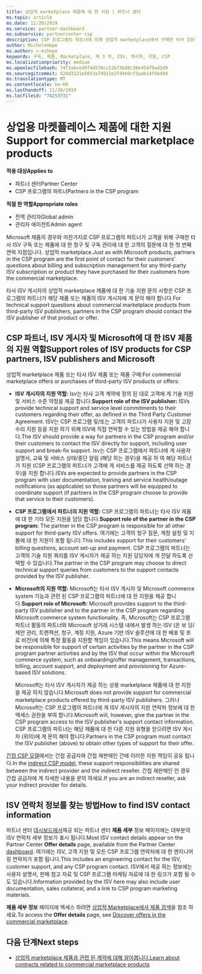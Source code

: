 ```yaml
---
title: 상업적 marketplace 제품에 대 한 지원 | 파트너 센터
ms.topic: article
ms.date: 11/20/2019
ms.service: partner-dashboard
ms.subservice: partnercenter-csp
description: CSP 프로그램의 파트너에 의해 상업적 marketplace에서 구매한 타사 ISV 제품 또는 구독에 대 한 지원이 어떻게 작동 하는지 알아봅니다.
author: MicheleHope
ms.author: v-mihope
keywords: 구독, 제품, Marketplace, 제 3 자, ISV, 게시자, 지원, CSP
ms.localizationpriority: medium
ms.openlocfilehash: 74f1abced9f4d576cc53b73bd8c30e454f9ad2d9
ms.sourcegitcommit: 524d3121e5053a74911e2fd4e9cf5aab14f6b48d
ms.translationtype: MT
ms.contentlocale: ko-KR
ms.lasthandoff: 11/20/2019
ms.locfileid: "74253731"
---
```

# <a name="support-for-commercial-marketplace-products"></a><span data-ttu-id="38d01-104">상업용 마켓플레이스 제품에 대한 지원</span><span class="sxs-lookup"><span data-stu-id="38d01-104">Support for commercial marketplace products</span></span>

<span data-ttu-id="38d01-105">**적용 대상**</span><span class="sxs-lookup"><span data-stu-id="38d01-105">**Applies to**</span></span>

- <span data-ttu-id="38d01-106">파트너 센터</span><span class="sxs-lookup"><span data-stu-id="38d01-106">Partner Center</span></span>
- <span data-ttu-id="38d01-107">CSP 프로그램의 파트너</span><span class="sxs-lookup"><span data-stu-id="38d01-107">Partners in the CSP program</span></span>

<span data-ttu-id="38d01-108">**적절 한 역할**</span><span class="sxs-lookup"><span data-stu-id="38d01-108">**Appropriate roles**</span></span>

- <span data-ttu-id="38d01-109">전역 관리자</span><span class="sxs-lookup"><span data-stu-id="38d01-109">Global admin</span></span>
- <span data-ttu-id="38d01-110">관리자 에이전트</span><span class="sxs-lookup"><span data-stu-id="38d01-110">Admin agent</span></span>

<span data-ttu-id="38d01-111">Microsoft 제품의 경우와 마찬가지로 CSP 프로그램의 파트너가 고객을 위해 구매한 타사 ISV 구독 또는 제품에 대 한 청구 및 구독 관리에 대 한 고객의 질문에 대 한 첫 번째 연락 지점입니다. 상업적 marketplace.</span><span class="sxs-lookup"><span data-stu-id="38d01-111">Just as with Microsoft products, partners in the CSP program are the first point of contact for their customers' questions about billing and subscription management for any third-party ISV subscription or product they have purchased for their customers from the commercial marketplace.</span></span>

<span data-ttu-id="38d01-112">타사 ISV 게시자의 상업적 marketplace 제품에 대 한 기술 지원 문의 사항은 CSP 프로그램의 파트너가 해당 제품 또는 제품의 ISV 게시자에 게 문의 해야 합니다.</span><span class="sxs-lookup"><span data-stu-id="38d01-112">For technical support questions about commercial marketplace products from third-party ISV publishers, partners in the CSP program should contact the ISV publisher of that product or offer.</span></span>

## <a name="support-roles-of-isv-products-for-csp-partners-isv-publishers-and-microsoft"></a><span data-ttu-id="38d01-113">CSP 파트너, ISV 게시자 및 Microsoft에 대 한 ISV 제품의 지원 역할</span><span class="sxs-lookup"><span data-stu-id="38d01-113">Support roles of ISV products for CSP partners, ISV publishers and Microsoft</span></span>

<span data-ttu-id="38d01-114">상업적 marketplace 제품 또는 타사 ISV 제품 또는 제품 구매:</span><span class="sxs-lookup"><span data-stu-id="38d01-114">For commercial marketplace offers or purchases of third-party ISV products or offers:</span></span>

- <span data-ttu-id="38d01-115">**ISV 게시자의 지원 역할:** Isv는 타사 고객 계약에 정의 된 대로 고객에 게 기술 지원 및 서비스 수준 약정을 제공 합니다.</span><span class="sxs-lookup"><span data-stu-id="38d01-115">**Support role of the ISV publisher:** ISVs provide technical support and service level commitments to their customers regarding their offer, as defined in the Third Party Customer Agreement.</span></span> <span data-ttu-id="38d01-116">ISV는 CSP 프로그램 및/또는 고객의 파트너가 사용자 지원 및 고장 수리 지원 등을 지원 하기 위해 ISV에 직접 연락할 수 있는 방법을 제공 해야 합니다.</span><span class="sxs-lookup"><span data-stu-id="38d01-116">The ISV should provide a way for partners in the CSP program and/or their customers to contact the ISV directly for support, including user support and break-fix support.</span></span> <span data-ttu-id="38d01-117">Isv는 CSP 프로그램에서 파트너에 게 사용자 설명서, 교육 및 서비스 상태/중단 알림 (해당 하는 경우)을 제공 하 여 해당 파트너가 지원 (CSP 프로그램의 파트너가 고객에 게 서비스를 제공 하도록 선택 하는 경우)을 지원 합니다.</span><span class="sxs-lookup"><span data-stu-id="38d01-117">ISVs are expected to provide partners in the CSP program with user documentation, training and service health/outage notifications (as applicable) so those partners will be equipped to coordinate support (if partners in the CSP program choose to provide that service to their customers).</span></span>

- <span data-ttu-id="38d01-118">**CSP 프로그램에서 파트너의 지원 역할:** CSP 프로그램의 파트너는 타사 ISV 제품에 대 한 기타 모든 지원을 담당 합니다.</span><span class="sxs-lookup"><span data-stu-id="38d01-118">**Support role of the partner in the CSP program:** The partner in the CSP program is responsible for all other support for third-party ISV offers.</span></span> <span data-ttu-id="38d01-119">여기에는 고객의 청구 질문, 계정 설정 및 지불에 대 한 지원이 포함 됩니다.</span><span class="sxs-lookup"><span data-stu-id="38d01-119">This includes support for their customers' billing questions, account set-up and payment.</span></span> <span data-ttu-id="38d01-120">CSP 프로그램의 파트너는 고객의 기술 지원 쿼리를 ISV 게시자가 제공 하는 지원 담당자에 게 전달 하도록 선택할 수 있습니다.</span><span class="sxs-lookup"><span data-stu-id="38d01-120">The partner in the CSP program may choose to direct technical support queries from customers to the support contacts provided by the ISV publisher.</span></span>

- <span data-ttu-id="38d01-121">**Microsoft의 지원 역할:** Microsoft는 타사 ISV 게시자 및 Microsoft commerce system 기능과 관련 된 CSP 프로그램의 파트너에 대 한 지원을 제공 합니다.</span><span class="sxs-lookup"><span data-stu-id="38d01-121">**Support role of Microsoft:** Microsoft provides support to the third-party ISV publisher and to the partner in the CSP program regarding Microsoft commerce system functionality.</span></span> <span data-ttu-id="38d01-122">즉, Microsoft는 CSP 프로그램 파트너 활동의 파트너와 Microsoft 상거래 시스템 내에서 발생 하는 ISV (온 보 딩/제안 관리, 트랜잭션, 청구, 계정 지원, Azure 기반 ISV 솔루션에 대 한 배포 및 프로 비전)에 의해 특정 활동을 지원할 책임이 있습니다.</span><span class="sxs-lookup"><span data-stu-id="38d01-122">This means Microsoft will be responsible for support of certain activities by the partner in the CSP program partner activities and by the ISV that occur within the Microsoft commerce system, such as onboarding/offer management, transactions, billing, account support, and deployment and provisioning for Azure-based ISV solutions.</span></span>

    <span data-ttu-id="38d01-123">Microsoft는 타사 ISV 게시자가 제공 하는 상용 marketplace 제품에 대 한 지원을 제공 하지 않습니다.</span><span class="sxs-lookup"><span data-stu-id="38d01-123">Microsoft does not provide support for commercial marketplace products offered by third-party ISV publishers.</span></span> <span data-ttu-id="38d01-124">그러나 Microsoft는 CSP 프로그램의 파트너에 게 ISV 게시자의 지원 연락처 정보에 대 한 액세스 권한을 부여 합니다.</span><span class="sxs-lookup"><span data-stu-id="38d01-124">Microsoft will, however, give the partner in the  CSP program access to the ISV publisher's support contact information.</span></span> <span data-ttu-id="38d01-125">CSP 프로그램의 파트너는 해당 제품에 대 한 다른 지원 유형을 얻으려면 ISV 게시자 (위의)에 게 문의 해야 합니다.</span><span class="sxs-lookup"><span data-stu-id="38d01-125">Partners in the CSP program must contact the ISV publisher (above) to obtain other types of support for their offer.</span></span>

<span data-ttu-id="38d01-126">[간접 CSP 모델](csp-overview.md#indirect-model)에서는 간접 공급자와 간접 재판매인 간에 이러한 지원 책임이 공유 됩니다.</span><span class="sxs-lookup"><span data-stu-id="38d01-126">In the [indirect CSP model](csp-overview.md#indirect-model), these support responsibilities are shared between the indirect provider and the indirect reseller.</span></span> <span data-ttu-id="38d01-127">간접 재판매인 인 경우 간접 공급자에 게 자세한 내용을 문의 하세요.</span><span class="sxs-lookup"><span data-stu-id="38d01-127">If you are an indirect reseller, ask your indirect provider for details.</span></span>

## <a name="how-to-find-isv-contact-information"></a><span data-ttu-id="38d01-128">ISV 연락처 정보를 찾는 방법</span><span class="sxs-lookup"><span data-stu-id="38d01-128">How to find ISV contact information</span></span>

<span data-ttu-id="38d01-129">파트너 센터 [대시보드에서](https://partner.microsoft.com/dashboard)제공 되는 파트너 센터 **제품 세부** 정보 페이지에는 대부분의 ISV 연락처 세부 정보가 표시 됩니다.</span><span class="sxs-lookup"><span data-stu-id="38d01-129">Most ISV contact details appear on the Partner Center **Offer details** page, available from the Partner Center [dashboard](https://partner.microsoft.com/dashboard).</span></span> <span data-ttu-id="38d01-130">여기에는 ISV, 고객 지원 및 모든 CSP 프로그램 연락처에 대 한 엔지니어링 연락처가 포함 됩니다.</span><span class="sxs-lookup"><span data-stu-id="38d01-130">This includes an engineering contact for the ISV, customer support, and any CSP program contact.</span></span> <span data-ttu-id="38d01-131">ISV에서 제공 하는 정보에는 사용자 설명서, 판매 참고 자료 및 CSP 프로그램 마케팅 자료에 대 한 링크가 포함 될 수도 있습니다.</span><span class="sxs-lookup"><span data-stu-id="38d01-131">Information provided by the ISV here may also include user documentation, sales collateral, and a link to CSP program marketing materials.</span></span>

<span data-ttu-id="38d01-132">**제품 세부 정보** 페이지에 액세스 하려면 [상업적 Marketplace에서 제품 검색](csp-commercial-marketplace-discover.md#view-marketplace-offers-in-partner-center)을 참조 하세요.</span><span class="sxs-lookup"><span data-stu-id="38d01-132">To access the **Offer details** page, see [Discover offers in the commercial marketplace](csp-commercial-marketplace-discover.md#view-marketplace-offers-in-partner-center).</span></span>

## <a name="next-steps"></a><span data-ttu-id="38d01-133">다음 단계</span><span class="sxs-lookup"><span data-stu-id="38d01-133">Next steps</span></span>

- [<span data-ttu-id="38d01-134">상업적 marketplace 제품과 관련 된 계약에 대해 알아봅니다.</span><span class="sxs-lookup"><span data-stu-id="38d01-134">Learn about contracts related to commercial marketplace products</span></span>](csp-commercial-marketplace-contracting.md)

